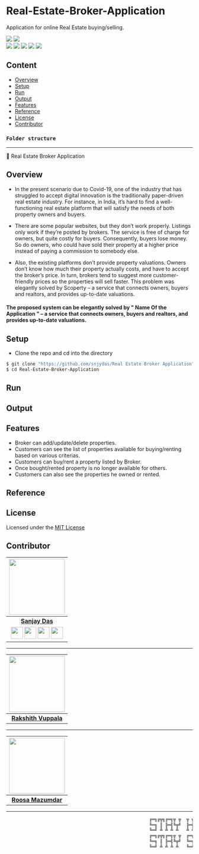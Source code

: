 # Real-Estate-Broker-Application
Application for online Real Estate buying/selling.

![](https://img.shields.io/github/repo-size/snjydas/Real-Estate-Broker-Application) ![](https://img.shields.io/github/license/snjydas/Real-Estate-Broker-Application?color=red)<br>
![](https://img.shields.io/github/issues/snjydas/Real-Estate-Broker-Application?color=green) ![](https://img.shields.io/github/issues-pr/snjydas/Real-Estate-Broker-Application?color=green) ![](https://img.shields.io/github/downloads/snjydas/Real-Estate-Broker-Application/total) ![](https://img.shields.io/github/last-commit/snjydas/Real-Estate-Broker-Application) ![](https://img.shields.io/github/contributors/snjydas/Real-Estate-Broker-Application)

## Content
- [Overview](#overview)
- [Setup](#setup)
- [Run](#run)
- [Output](#output)
- [Features](#features)
- [Reference](#reference)
- [License](#license)
- [Contributor](#contributor)



### **`Folder structure`**
<hr/>

📁 Real Estate Broker Application<br/>



## Overview

- In the present scenario due to Covid-19, one of the industry that has struggled to accept digital innovation is the traditionally paper-driven real estate industry. For instance, in India, it’s hard to find a well-functioning real estate platform that will satisfy the needs of both property owners and buyers. 

- There are some popular websites, but they don’t work properly. Listings only work if they’re posted by brokers. The service is free of charge for owners, but quite costly for buyers. Consequently, buyers lose money. So do owners, who could have sold their property at a higher price instead of paying a commission to somebody else. 

- Also, the existing platforms don’t provide property valuations. Owners don’t know how much their property actually costs, and have to accept the broker’s price. In turn, brokers tend to suggest more customer-friendly prices so the properties will sell faster. This problem was elegantly solved by Scoperty – a service that connects owners, buyers and realtors, and provides up-to-date valuations.

#### The proposed system can be elegantly solved by " Name Of the Application " – a service that connects owners, buyers and realtors, and provides up-to-date valuations.

## Setup

- Clone the repo and cd into the directory


```sh
$ git clone "https://github.com/snjydas/Real Estate Broker Application"
$ cd Real-Estate-Broker-Application
```

## Run


## Output

<p align="center">

</p>

## Features

- Broker can add/update/delete properties.
- Customers can see the list of properties available for buying/renting based on various criterias.
- Customers can buy/rent a property listed by Broker.
- Once bought/rented property is no longer available for others.
- Customers can also see the properties he owned or rented.


## Reference



## License

Licensed under the [MIT License](LICENSE)

## Contributor

<p align="center">

|                                                                                                                                                                                                                   <a href="https://github.com/snjydas"><img src="https://avatars.githubusercontent.com/snjydas" width="150px" height="150px" /></a>                                                                                                                                                                                                                    |
| :--------------------------------------------------------------------------------------------------------------------------------------------------------------------------------------------------------------------------------------------------------------------------------------------------------------------------------------------------------------------------------------------------------------------------------------------------------------------------------------------------------------------------------------------------------------------------: |
|                                                                                                                                                                                                                                                             **[Sanjay Das](https://github.com/snjydas)**                                                                                                                                                                                                                                                              |
| <a href="https://twitter.com/snjy_das"><img src="https://i.ibb.co/kmgQVyW/twitter.png" width="32px" height="32px"></a> <a href="https://github.com/snjydas"><img src="https://cdn.iconscout.com/icon/free/png-256/github-108-438008.png" width="32px" height="32px"></a> <a href="https://www.facebook.com/snjydas251297"><img src="https://i.ibb.co/zmYNW4p/facebook.png" width="32px" height="32px"></a> <a href="https://https://www.linkedin.com/in/snjydas/"><img src="https://i.ibb.co/Kx2GSrT/linkedin.png" width="32px" height="32px"></a> |

<hr/>

<p align="center">

|                                                                                                                                                                                                                   <a href="https://github.com/rakshith212"><img src="https://avatars.githubusercontent.com/rakshith212" width="150px" height="150px" /></a>                                                                                                                                                                                                                    |
| :--------------------------------------------------------------------------------------------------------------------------------------------------------------------------------------------------------------------------------------------------------------------------------------------------------------------------------------------------------------------------------------------------------------------------------------------------------------------------------------------------------------------------------------------------------------------------: |
|                                                                                                                                                                                                                                                             **[Rakshith Vuppala](https://github.com/rakshith212)**
<hr/>
<p align="center">

|                                                                                                                                                                                                                   <a href="https://github.com/roosa2000"><img src="https://avatars.githubusercontent.com/roosa2000" width="150px" height="150px" /></a>                                                                                                                                                                                                                    |
| :--------------------------------------------------------------------------------------------------------------------------------------------------------------------------------------------------------------------------------------------------------------------------------------------------------------------------------------------------------------------------------------------------------------------------------------------------------------------------------------------------------------------------------------------------------------------------: |
|                                                                                                                                                                                                                                                             **[Roosa Mazumdar](https://github.com/roosa2000)**

<hr/>

```bash
                                                      ╔═╗╔╦╗╔═╗╦ ╦  ╦ ╦╔═╗╔╦╗╔═╗
                                                      ╚═╗ ║ ╠═╣╚╦╝  ╠═╣║ ║║║║║╣
                                                      ╚═╝ ╩ ╩ ╩ ╩   ╩ ╩╚═╝╩ ╩╚═╝
                                                      ╔═╗╔╦╗╔═╗╦ ╦  ╔═╗╔═╗╔═╗╔═╗
                                                      ╚═╗ ║ ╠═╣╚╦╝  ╚═╗╠═╣╠╣ ║╣
                                                      ╚═╝ ╩ ╩ ╩ ╩   ╚═╝╩ ╩╚  ╚═╝
```

</p>
